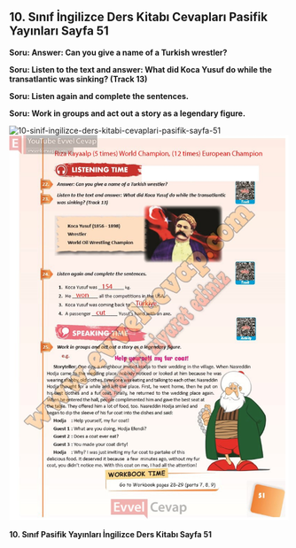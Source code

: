 ## 10. Sınıf İngilizce Ders Kitabı Cevapları Pasifik Yayınları Sayfa 51

**Soru: Answer: Can you give a name of a Turkish wrestler?**

**Soru: Listen to the text and answer: What did Koca Yusuf do while the transatlantic was sinking? (Track 13)**

**Soru: Listen again and complete the sentences.**

**Soru: Work in groups and act out a story as a legendary figure.**

![10-sinif-ingilizce-ders-kitabi-cevaplari-pasifik-sayfa-51]()![10-sinif-ingilizce-ders-kitabi-cevaplari-pasifik-sayfa-51](./image1.webp)

**10. Sınıf Pasifik Yayınları İngilizce Ders Kitabı Sayfa 51**